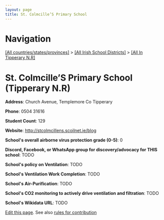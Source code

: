 ```yaml
---
layout: page
title: St. Colmcille’S Primary School
---
```

# Navigation

[[All countries/states/provinces]](../../..) > [[All Irish School Districts]](../..) > [[All In Tipperary N.R]](..)

# St. Colmcille’S Primary School (Tipperary N.R)

**Address**: Church Avenue, Templemore Co Tipperary

**Phone**: 0504 31616

**Student Count**: 129

**Website**: <http://stcolmcillens.scoilnet.ie/blog>

**School's overall airborne virus protection grade (0-5)**: 0

**Discord, Facebook, or WhatsApp group for discovery/advocacy for THIS school**: TODO

**School's policy on Ventilation**: TODO

**School's Ventilation Work Completion**: TODO

**School's Air-Purification**: TODO

**School's CO2 monitoring to actively drive ventilation and filtration**: TODO

**School's Wikidata URL**: TODO


[Edit this page](https://github.com/ventilate-schools/Ireland/edit/main/./Tipperary_N.R/St._Colmcille’S_Primary_School.md). See also [rules for contribution](../../../contribution-rules/)